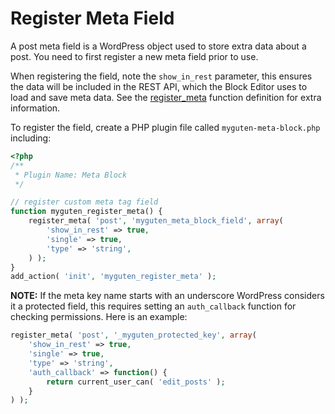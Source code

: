 # Register Meta Field

A post meta field is a WordPress object used to store extra data about a post. You need to first register a new meta field prior to use.

When registering the field, note the `show_in_rest` parameter, this ensures the data will be included in the REST API, which the Block Editor uses to load and save meta data. See the [register_meta](https://developer.wordpress.org/reference/functions/register_meta/) function definition for extra information.

To register the field, create a PHP plugin file called `myguten-meta-block.php` including:

```php
<?php
/**
 * Plugin Name: Meta Block
 */

// register custom meta tag field
function myguten_register_meta() {
	register_meta( 'post', 'myguten_meta_block_field', array(
		'show_in_rest' => true,
		'single' => true,
		'type' => 'string',
	) );
}
add_action( 'init', 'myguten_register_meta' );
```

**NOTE:** If the meta key name starts with an underscore WordPress considers it a protected field, this requires setting an `auth_callback` function for checking permissions.  Here is an example:

```php
register_meta( 'post', '_myguten_protected_key', array(
	'show_in_rest' => true,
	'single' => true,
	'type' => 'string',
	'auth_callback' => function() {
		return current_user_can( 'edit_posts' );
	}
) );
```
